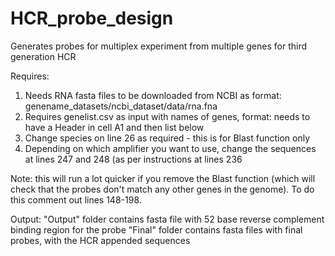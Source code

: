 # HCR_probe_design
Generates probes for multiplex experiment from multiple genes for third generation HCR

Requires:
1. Needs RNA fasta files to be downloaded from NCBI as format: genename_datasets/ncbi_dataset/data/rna.fna
2. Requires genelist.csv as input with names of genes, format: needs to have a Header in cell A1 and then list below 
3. Change species on line 26 as required - this is for Blast function only 
4. Depending on which amplifier you want to use, change the sequences at lines 247 and 248 (as per instructions at lines 236

Note: this will run a lot quicker if you remove the Blast function (which will check that the probes don't match any other genes in the genome). To do this comment out lines 148-198.

Output: 
"Output" folder contains fasta file with 52 base reverse complement binding region for the probe
"Final" folder contains fasta files with final probes, with the HCR appended sequences
